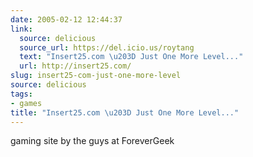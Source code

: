 ```yaml
---
date: 2005-02-12 12:44:37
link:
  source: delicious
  source_url: https://del.icio.us/roytang
  text: "Insert25.com \u203D Just One More Level..."
  url: http://insert25.com/
slug: insert25-com-just-one-more-level
source: delicious
tags:
- games
title: "Insert25.com \u203D Just One More Level..."
---
```


gaming site by the guys at ForeverGeek